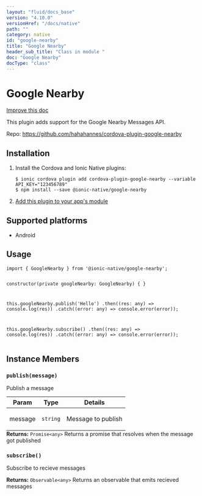 ```yaml
---
layout: "fluid/docs_base"
version: "4.10.0"
versionHref: "/docs/native"
path: ""
category: native
id: "google-nearby"
title: "Google Nearby"
header_sub_title: "Class in module "
doc: "Google Nearby"
docType: "class"
---
```


<h1 class="api-title">Google Nearby</h1>

<a class="improve-v2-docs" href="http://github.com/ionic-team/ionic-native/edit/master/src/@ionic-native/plugins/google-nearby/index.ts#L2">
  Improve this doc
</a>







<p>This plugin adds support for the Google Nearby Messages API.</p>


<p>Repo:
  <a href="https://github.com/hahahannes/cordova-plugin-google-nearby">
    https://github.com/hahahannes/cordova-plugin-google-nearby
  </a>
</p>


<h2><a class="anchor" name="installation" href="#installation"></a>Installation</h2>
<ol class="installation">
  <li>Install the Cordova and Ionic Native plugins:<br>
    <pre><code class="nohighlight">$ ionic cordova plugin add cordova-plugin-google-nearby --variable API_KEY="123456789"
$ npm install --save @ionic-native/google-nearby
</code></pre>
  </li>
  <li><a href="https://ionicframework.com/docs/native/#Add_Plugins_to_Your_App_Module">Add this plugin to your app's module</a></li>
</ol>



<h2><a class="anchor" name="platforms" href="#platforms"></a>Supported platforms</h2>
<ul>
  <li>Android</li>
</ul>






<h2><a class="anchor" name="usage" href="#usage"></a>Usage</h2>
<pre><code class="lang-typescript">import { GoogleNearby } from &#39;@ionic-native/google-nearby&#39;;


constructor(private googleNearby: GoogleNearby) { }

this.googleNearby.publish(&#39;Hello&#39;)
  .then((res: any) =&gt; console.log(res))
  .catch((error: any) =&gt; console.error(error));

this.googleNearby.subscribe()
  .then((res: any) =&gt; console.log(res))
  .catch((error: any) =&gt; console.error(error));
</code></pre>








<h2><a class="anchor" name="instance-members" href="#instance-members"></a>Instance Members</h2>
<h3><a class="anchor" name="publish" href="#publish"></a><code>publish(message)</code></h3>


Publish a message
<table class="table param-table" style="margin:0;">
  <thead>
  <tr>
    <th>Param</th>
    <th>Type</th>
    <th>Details</th>
  </tr>
  </thead>
  <tbody>
  <tr>
    <td>
      message</td>
    <td>
      <code>string</code>
    </td>
    <td>
      <p>Message to publish</p>
</td>
  </tr>
  </tbody>
</table>

<div class="return-value" markdown="1">
  <i class="icon ion-arrow-return-left"></i>
  <b>Returns:</b> <code>Promise&lt;any&gt;</code> Returns a promise that resolves when the message got published
</div><h3><a class="anchor" name="subscribe" href="#subscribe"></a><code>subscribe()</code></h3>




Subscribe to recieve messages


<div class="return-value" markdown="1">
  <i class="icon ion-arrow-return-left"></i>
  <b>Returns:</b> <code>Observable&lt;any&gt;</code> Returns an observable that emits recieved messages
</div>





